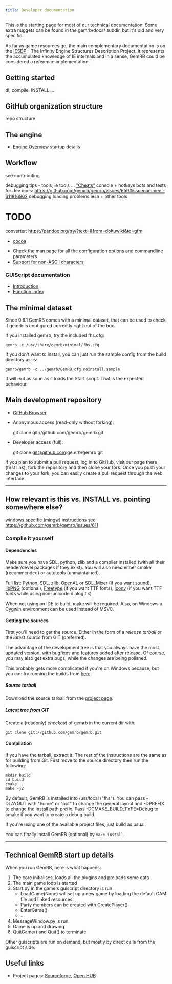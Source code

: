 ```yaml
---
title: Developer documentation
---
```


This is the starting page for most of our technical documentation. Some extra nuggets
can be found in the gemrb/docs/ subdir, but it's old and very specific.

As far as game resources go, the main complementary documentation is on the
[IESDP](https://gibberlings3.github.io/iesdp/) - The Infinity Engine Structures
Description Project. It represents the accumulated knowledge of IE internals and
in a sense, GemRB could be considered a reference implementation.

## Getting started
dl, compile, INSTALL ...

## GitHub organization structure
repo structure

## The engine
  - [Engine Overview](Engine-overview.md)
startup details

## Workflow
see contributing

debugging tips - tools, ie tools ... ["Cheats"](Cheats.md) console + hotkeys
bots and tests
for dev docs: https://github.com/gemrb/gemrb/issues/659#issuecomment-611816962 debugging loading problems
iesh + other tools 

# TODO

converter:
https://pandoc.org/try/?text=&from=dokuwiki&to=gfm

  * [cocoa](http://www.gemrb.org/wiki/doku.php?id=cocoa)
  - Check the [man page](Manpage.md) for all the configuration
    options and commandline parameters
  - [Support for non-ASCII characters](Text-encodings.md)

### GUIScript documentation

  - [Introduction](GUIScript/Index.md)
  - [Function index](GUIScript/Functions.md)




## The minimal dataset

Since 0.6.1 GemRB comes with a minimal dataset, that can be used to
check if gemrb is configured correctly right out of the box.

If you installed gemrb, try the included fhs.cfg:

    gemrb -c /usr/share/gemrb/minimal/fhs.cfg

If you don't want to install, you can just run the sample config from
the build directory as-is:

    gemrb/gemrb -c ../gemrb/GemRB.cfg.noinstall.sample

It will exit as soon as it loads the Start script. That is the expected
behaviour.



## Main development repository

  - [GitHub Browser](https://github.com/gemrb/gemrb)
  - Anonymous access (read-only without forking): 

    git clone git://github.com/gemrb/gemrb.git

  - Developer access (full):

    git clone git@github.com:gemrb/gemrb.git

If you plan to submit a pull request, log in to GitHub, visit our page
there (first link), fork the repository and then clone your fork. Once
you push your changes to your fork, you can easily create a pull request
through the web interface.

------
## How relevant is this vs. INSTALL vs. pointing somewhere else?


[windows specific (mingw) instructions](http://www.gemrb.org/wiki/doku.php?id=install:windows) see https://github.com/gemrb/gemrb/issues/611

### Compile it yourself

#### Dependencies

Make sure you have SDL, python, zlib and a compiler installed (with all
their header/devel packages if they exist). You will also need either
cmake (recommended) or autotools (unmaintained).

Full list: [Python](http://www.python.org/),
[SDL](http://www.libsdl.org), [zlib](http://http://zlib.net/),
[OpenAL](http://http://connect.creativelabs.com/openal/default.aspx) or
SDL\_Mixer (if you want sound),
[libPNG](http://http://www.libpng.org/pub/png/libpng.html) (optional),
[Freetype](http://www.freetype.org/) (if you want TTF fonts),
[iconv](http://www.gnu.org/software/libiconv/) (if you want TTF fonts
while using non-unicode dialog.tlk)

When not using an IDE to build, make will be required. Also, on Windows
a Cygwin environment can be used instead of MSVC.

#### Getting the sources

First you'll need to get the source. Either in the form of a *release
tarball* or the *latest source* from GIT (preferred).

The advantage of the development tree is that you always have the most
updated version, with bugfixes and features added after release. Of
course, you may also get extra bugs, while the changes are being
polished.

This probably gets more complicated if you're on Windows because, but
you can try running the builds from
[here](http://buildbot.gemrb.org/binaries/GemRB-win32-latest.zip).

##### Source tarball

Download the source tarball from the [project
page](http://sourceforge.net/projects/gemrb/).

##### Latest tree from GIT

Create a (readonly) *checkout* of gemrb in the current dir with:

    git clone git://github.com/gemrb/gemrb.git

#### Compilation

If you have the tarball, extract it. The rest of the instructions are
the same as for building from Git. First move to the source directory
then run the following:

    mkdir build
    cd build
    cmake ..
    make -j2

By default, GemRB is installed into /usr/local ("fhs"). You can pass
-DLAYOUT with "home" or "opt" to change the general layout and -DPREFIX
to change the install path prefix. Pass -DCMAKE\_BUILD\_TYPE=Debug to
cmake if you want to create a debug build.

If you're using one of the available project files, just build as usual.

You can finally install GemRB (optional) by `make install`.

------

## Technical GemRB start up details

When you run GemRB, here is what happens:

1.  The core initialises, loads all the plugins and preloads some data
2.  The main game loop is started
3.  Start.py in the game's guiscript directory is run
      - LoadGame(None) will set up a new game by loading the default GAM
        file and linked resources
      - Party members can be created with CreatePlayer()
      - EnterGame()
      - ...
4.  MessageWindow.py is run
5.  Game is up and drawing
6.  QuitGame() and Quit() to terminate

Other guiscripts are run on demand, but mostly by direct calls from the
guiscript side.


## Useful links

  - Project pages:
    [Sourceforge](http://sourceforge.net/projects/gemrb/), [Open
    HUB](https://www.openhub.net/p/gemrb?p=GemRB)

